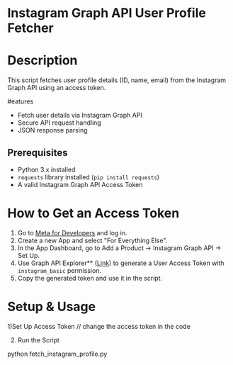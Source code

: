 # Instagram Graph API User Profile Fetcher

# Description
This script fetches user profile details (ID, name, email) from the Instagram Graph API using an access token.

#eatures
- Fetch user details via Instagram Graph API
- Secure API request handling
- JSON response parsing

##  Prerequisites
- Python 3.x installed
- `requests` library installed (`pip install requests`)
- A valid Instagram Graph API Access Token

# How to Get an Access Token
1. Go to [Meta for Developers](https://developers.facebook.com/) and log in.
2. Create a new App and select "For Everything Else".
3. In the App Dashboard, go to Add a Product → Instagram Graph API → Set Up.
4. Use Graph API Explorer** ([Link](https://developers.facebook.com/tools/explorer/)) to generate a User Access Token with `instagram_basic` permission.
5. Copy the generated token and use it in the script.

# Setup & Usage

1️)Set Up Access Token
// change the access token in the code 
  

2) Run the Script

python fetch_instagram_profile.py


